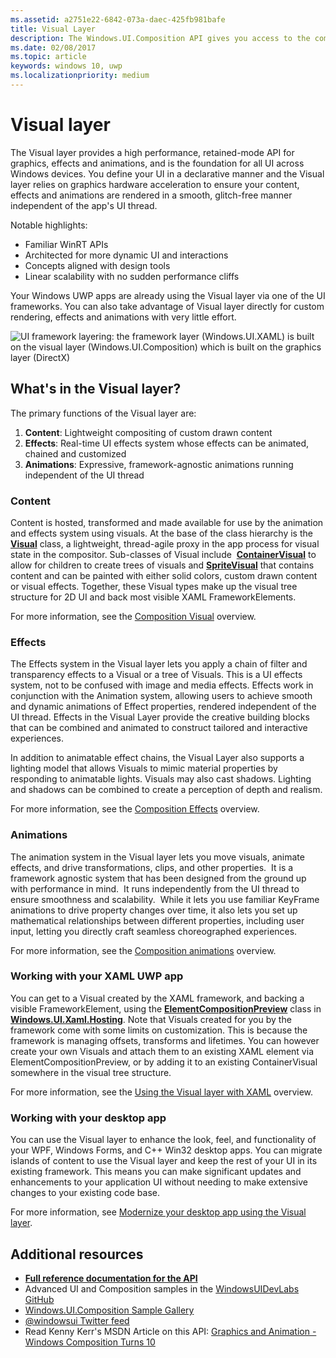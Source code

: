```yaml
---
ms.assetid: a2751e22-6842-073a-daec-425fb981bafe
title: Visual Layer
description: The Windows.UI.Composition API gives you access to the composition layer between the framework layer (XAML), and the graphics layer (DirectX).
ms.date: 02/08/2017
ms.topic: article
keywords: windows 10, uwp
ms.localizationpriority: medium
---
```

# Visual layer

The Visual layer provides a high performance, retained-mode API for graphics, effects and animations, and is the foundation for all UI across Windows devices. You define your UI in a declarative manner and the Visual layer relies on graphics hardware acceleration to ensure your content, effects and animations are rendered in a smooth, glitch-free manner independent of the app's UI thread.

Notable highlights:

* Familiar WinRT APIs
* Architected for more dynamic UI and interactions
* Concepts aligned with design tools
* Linear scalability with no sudden performance cliffs

Your Windows UWP apps are already using the Visual layer via one of the UI frameworks. You can also take advantage of Visual layer directly for custom rendering, effects and animations with very little effort.

![UI framework layering: the framework layer (Windows.UI.XAML) is built on the visual layer (Windows.UI.Composition) which is built on the graphics layer (DirectX)](images/layers-win-ui-composition.png)

## What's in the Visual layer?

The primary functions of the Visual layer are:

1. **Content**: Lightweight compositing of custom drawn content
1. **Effects**: Real-time UI effects system whose effects can be animated, chained and customized
1. **Animations**: Expressive, framework-agnostic animations running independent of the UI thread

### Content

Content is hosted, transformed and made available for use by the animation and effects system using visuals. At the base of the class hierarchy is the [**Visual**](https://docs.microsoft.com/uwp/api/Windows.UI.Composition.Visual) class, a lightweight, thread-agile proxy in the app process for visual state in the compositor. Sub-classes of Visual include  [**ContainerVisual**](https://docs.microsoft.com/uwp/api/Windows.UI.Composition.ContainerVisual) to allow for children to create trees of visuals and [**SpriteVisual**](https://docs.microsoft.com/uwp/api/Windows.UI.Composition.SpriteVisual) that contains content and can be painted with either solid colors, custom drawn content or visual effects. Together, these Visual types make up the visual tree structure for 2D UI and back most visible XAML FrameworkElements.

For more information, see the [Composition Visual](composition-visual-tree.md) overview.

### Effects

The Effects system in the Visual layer lets you apply a chain of filter and transparency effects to a Visual or a tree of Visuals. This is a UI effects system, not to be confused with image and media effects. Effects work in conjunction with the Animation system, allowing users to achieve smooth and dynamic animations of Effect properties, rendered independent of the UI thread. Effects in the Visual Layer provide the creative building blocks that can be combined and animated to construct tailored and interactive experiences.

In addition to animatable effect chains, the Visual Layer also supports a lighting model that allows Visuals to mimic material properties by responding to animatable lights. Visuals may also cast shadows. Lighting and shadows can be combined to create a perception of depth and realism.

For more information, see the [Composition Effects](composition-effects.md) overview.

### Animations

The animation system in the Visual layer lets you move visuals, animate effects, and drive transformations, clips, and other properties.  It is a framework agnostic system that has been designed from the ground up with performance in mind.  It runs independently from the UI thread to ensure smoothness and scalability.  While it lets you use familiar KeyFrame animations to drive property changes over time, it also lets you set up mathematical relationships between different properties, including user input, letting you directly craft seamless choreographed experiences.

For more information, see the [Composition animations](composition-animation.md) overview.

### Working with your XAML UWP app

You can get to a Visual created by the XAML framework, and backing a visible FrameworkElement, using the [**ElementCompositionPreview**](https://docs.microsoft.com/uwp/api/Windows.UI.Xaml.Hosting.ElementCompositionPreview) class in [**Windows.UI.Xaml.Hosting**](https://docs.microsoft.com/uwp/api/Windows.UI.Xaml.Hosting). Note that Visuals created for you by the framework come with some limits on customization. This is because the framework is managing offsets, transforms and lifetimes. You can however create your own Visuals and attach them to an existing XAML element via ElementCompositionPreview, or by adding it to an existing ContainerVisual somewhere in the visual tree structure.

For more information, see the [Using the Visual layer with XAML](using-the-visual-layer-with-xaml.md) overview.

### Working with your desktop app

You can use the Visual layer to enhance the look, feel, and functionality of your WPF, Windows Forms, and C++ Win32 desktop apps. You can migrate islands of content to use the Visual layer and keep the rest of your UI in its existing framework. This means you can make significant updates and enhancements to your application UI without needing to make extensive changes to your existing code base.

For more information, see [Modernize your desktop app using the Visual layer](/windows/apps/desktop/modernize/visual-layer-in-desktop-apps).

## Additional resources

* [**Full reference documentation for the API**](https://docs.microsoft.com/uwp/api/Windows.UI.Composition)
* Advanced UI and Composition samples in the [WindowsUIDevLabs GitHub](https://github.com/microsoft/WindowsCompositionSamples)
* [Windows.UI.Composition Sample Gallery](https://www.microsoft.com/store/apps/9pp1sb5wgnww)
* [@windowsui Twitter feed ](https://twitter.com/windowsui)
* Read Kenny Kerr's MSDN Article on this API: [Graphics and Animation - Windows Composition Turns 10](https://msdn.microsoft.com/magazine/mt590968)

